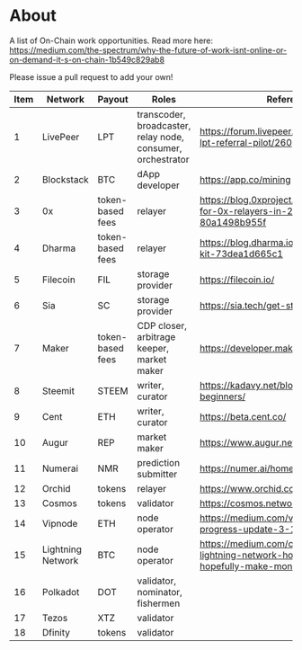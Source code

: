 # About
A list of On-Chain work opportunities. Read more here: https://medium.com/the-spectrum/why-the-future-of-work-isnt-online-or-on-demand-it-s-on-chain-1b549c829ab8

Please issue a pull request to add your own!

Item | Network | Payout | Roles | Reference
--- | --- | --- | --- | ---
1 | LivePeer | LPT | transcoder, broadcaster, relay node, consumer, orchestrator | https://forum.livepeer.org/t/earn-more-lpt-referral-pilot/260
2 | Blockstack | BTC | dApp developer | https://app.co/mining
3 | 0x | token-based fees | relayer | https://blog.0xproject.com/18-ideas-for-0x-relayers-in-2018-80a1498b955f
4 | Dharma | token-based fees | relayer | https://blog.dharma.io/dharma-relayer-kit-73dea1d665c1
5 | Filecoin | FIL | storage provider | https://filecoin.io/
6 | Sia | SC | storage provider | https://sia.tech/get-started
7 | Maker | token-based fees | CDP closer, arbitrage keeper, market maker | https://developer.makerdao.com/keepers/
8 | Steemit | STEEM | writer, curator | https://kadavy.net/blog/posts/steemit-beginners/
9 | Cent | ETH | writer, curator | https://beta.cent.co/
10 | Augur | REP | market maker | https://www.augur.net/
11 | Numerai | NMR | prediction submitter |  https://numer.ai/homepage
12 | Orchid | tokens | relayer | https://www.orchid.com/
13 | Cosmos | tokens | validator | https://cosmos.network
14 | Vipnode | ETH | node operator | https://medium.com/vipnode/vipnode-progress-update-3-16b07037d3b3
15 | Lightning Network | BTC | node operator | https://medium.com/coinmonks/the-lightning-network-how-to-install-and-hopefully-make-money-6e3058e3fa7c
16 | Polkadot | DOT | validator, nominator, fishermen
17 | Tezos | XTZ | validator
18 | Dfinity | tokens | validator

